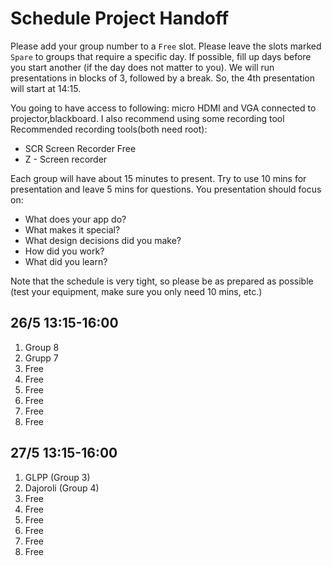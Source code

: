 # Schedule Project Handoff

Please add your group number to a `Free` slot. Please leave the slots marked `Spare` to groups that require a specific day. If possible, fill up days before you start another (if the day does not matter to you). We will run presentations in blocks of 3, followed by a break. So, the 4th presentation will start at 14:15.

You going to have access to following: micro HDMI and VGA connected to projector,blackboard. I also recommend using some recording tool
Recommended recording tools(both need root):

- SCR Screen Recorder Free
- Z - Screen recorder

Each group will have about 15 minutes to present. Try to use 10 mins for presentation and leave 5 mins for questions. You presentation should focus on:

- What does your app do?
- What makes it special?
- What design decisions did you make?
- How did you work?
- What did you learn?

Note that the schedule is very tight, so please be as prepared as possible (test your equipment, make sure you only need 10 mins, etc.)

## 26/5 13:15-16:00 <a id="d1"></a>

1. Group 8
2. Grupp 7
3. Free
4. Free
5. Free
6. Free
7. Free
8. Free

## 27/5 13:15-16:00 <a id="d2"></a>

1. GLPP (Group 3)
2. Dajoroli (Group 4)
3. Free
4. Free
5. Free
6. Free
7. Free
8. Free
